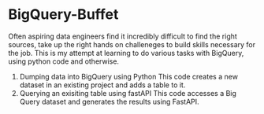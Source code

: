# BigQuery-Buffet
Often aspiring data engineers find it incredibly difficult to find the right sources, take up the right hands on challeneges to build skills necessary for the job. This is my attempt at learning to do various tasks with BigQuery, using python code and otherwise. 

1) Dumping data into BigQuery using Python
       This code creates a new dataset in an existing project and adds a table to it.
2) Querying an exisiting table using fastAPI
       This code accesses a Big Query dataset and generates the results using FastAPI.
